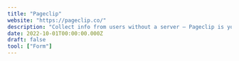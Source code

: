 ```yaml
---
title: "Pageclip"
website: "https://pageclip.co/"
description: "Collect info from users without a server — Pageclip is your server. Lead capture forms, surveys, newsletter forms, contact forms"
date: 2022-10-01T00:00:00.000Z
draft: false
tool: ["Form"]
---
```

